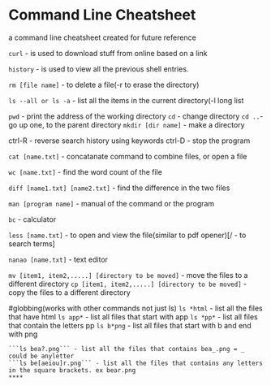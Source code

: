 # Command Line Cheatsheet

a command line cheatsheet created for future reference


```curl``` - is used to download stuff from online based on a link

```history```  - is used to view all the previous shell entries. 

```rm [file name]``` - to delete a file(-r to erase the directory)

```ls --all or ls -a``` - list all the items in the current directory(-l long list


```pwd``` - print the address of the working directory
```cd``` - change directory
```cd ..```- go up one, to the parent directory
```mkdir [dir name]``` - make a directory

ctrl-R - reverse search history using keywords
ctrl-D - stop the program

```cat [name.txt]``` - concatanate command to combine files, or open a file

```wc [name.txt]``` - find the word count of the file

```diff [name1.txt] [name2.txt]``` - find the difference in the two files

```man [program name]``` - manual of the command or the program

```bc``` - calculator

```less [name.txt]``` - to open and view the file(similar to pdf opener)[/ - to search terms]

```nanao [name.txt]``` - text editor

```mv [item1, item2,.....] [directory to be moved]``` - move the files to a different directory
```cp [item1, item2,.....] [directory to be moved]``` - copy the files to a different directory

#globbing(works with other commands not just ls)
```ls *html``` - list all the files that have html 
```ls app*``` - list all files that start with app
```ls *pp*``` - list all files that contain the letters pp
```ls b*png``` - list all files that start with b and end with png
```ls app.{css,html} - list all app files that have html or css extensions
```ls bea?.png``` - list all the files that contains bea_.png = _ could be anyletter
```ls be[aeiou]r.png``` - list all the files that contains any letters in the square brackets. ex bear.png
****

